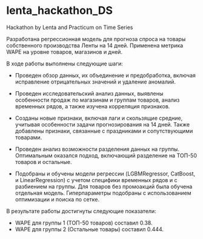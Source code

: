 # lenta_hackathon_DS
Hackathon by Lenta and Practicum on Time Series

Разработана регрессионная модель для прогноза спроса на товары собственного производства Ленты на 14 дней. Применена метрика WAPE на уровне товаров, магазинов и дней.

В ходе работы выполнены следующие шаги:

- Проведен обзор данных, их объединение и предобработка, включая исправление отрицательных значений и удаление аномалий.

- Проведен исследовательский анализ данных, выявлены особенности продаж по магазинам и группам товаров, анализ временных рядов, а также изучена корреляция признаков.

- Созданы новые признаки, включая лаги и скользящие средние, учитывая особенности задачи прогнозирования на 14 дней. Также добавлены признаки, связанные с праздниками и сопутствующими товарами.

- Проведен анализ возможности разделения данных на группы. Оптимальным оказался подход, включающий разделение на ТОП-50 товаров и остальные.

- Подобраны и обучены модели регрессии (LGBMRegressor, CatBoost, и LinearRegression) с учетом специфики временных рядов и с разбиением на группы. Для товаров без промоакций была обучена отдельная модель. Гиперпараметры подобраны с использованием оптимизации и поиска по сетке.

В результате работы достигнуты следующие показатели:

- WAPE для группы 1 (ТОП-50 товаров) составил 0.38.
- WAPE для группы 2 (Остальные товары) составил 0.444.

